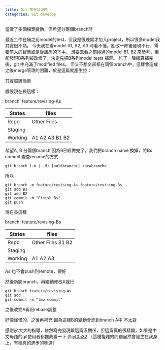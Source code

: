 ```yaml
---
title: Git 常見狀況題
categories: Git develop
---
```


當做了多個檔案變動，但希望分兩個branch時

最近工作在補之前model的test，但我是很晚期才加入project，所以很多model我其實很不熟。
今天我在看model A1, A2, A3 時看不懂，亂改一陣後發現不行，需要前人的智慧或是從熟悉的下手。
想要去看之前碰過的model B1, B2 來參考，但卻發現B系列被改壞了，決定先把B系列model tests 補齊。
忙了一陣總算補完後，git 中充滿了modified files。
但又不想全部都在同個branch中，這樣會造成之後merge管理的困難，於是這篇就產生拉：

其實超級簡單

假設現在長這樣：

branch: feature/revising-As

| States | files           |
| -------| ----------------|
| Repo   |  Other Files    |
| Staging|                 |
| Working|  A1 A2 A3 B1 B2 |

希望A, B 分兩個branch
因為B已經做完了，我們把branch name 換掉，將Bs commit
查查rename的方式
```git
git branch (-m | -M) [<oldbranch>] <newbranch>
```
所以
```git
git branch -m feature/revising-As feature/revising-Bs
git add B1
git add B2
git commit -m "Finish Bs"
git push
```
現在長這樣

branch: feature/revising-Bs

| States | files             |
| -------| ------------------|
| Repo   |  Other Files B1 B2|
| Staging|                   |
| Working|  A1 A2 A3         |

As 也不會push到remote，很好

然後新開branch，再繼續修改A就行
```git
git branch feature/revising-As
git add .
git commit -m "tmp commit"
```
之後改完A再用rebase調整

好像怪怪的，之後再補充
因為這樣B的變動會進到branch A中
不太對

感謝jyt大大的指導，雖然寫完發現跟這篇沒關係，但這篇真的很精闢，如果是中文母語的git使用者都推薦看一下
[@jyt0532](https://www.jyt0532.com/2017/03/30/git-reset/)
（這種複雜的問題居然會發生在我身上，有種真的進步的味道）
